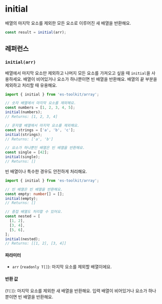 # initial

배열의 마지막 요소를 제외한 모든 요소로 이루어진 새 배열을 반환해요.

```typescript
const result = initial(arr);
```

## 레퍼런스

### `initial(arr)`

배열에서 마지막 요소만 제외하고 나머지 모든 요소를 가져오고 싶을 때 `initial`을 사용하세요. 배열이 비어있거나 요소가 하나뿐이면 빈 배열을 반환해요. 배열의 끝 부분을 제외하고 처리할 때 유용해요.

```typescript
import { initial } from 'es-toolkit/array';

// 숫자 배열에서 마지막 요소를 제외해요.
const numbers = [1, 2, 3, 4, 5];
initial(numbers);
// Returns: [1, 2, 3, 4]

// 문자열 배열에서 마지막 요소를 제외해요.
const strings = ['a', 'b', 'c'];
initial(strings);
// Returns: ['a', 'b']

// 요소가 하나뿐인 배열은 빈 배열을 반환해요.
const single = [42];
initial(single);
// Returns: []
```

빈 배열이나 특수한 경우도 안전하게 처리해요.

```typescript
import { initial } from 'es-toolkit/array';

// 빈 배열은 빈 배열을 반환해요.
const empty: number[] = [];
initial(empty);
// Returns: []

// 중첩 배열도 처리할 수 있어요.
const nested = [
  [1, 2],
  [3, 4],
  [5, 6],
];
initial(nested);
// Returns: [[1, 2], [3, 4]]
```

#### 파라미터

- `arr` (`readonly T[]`): 마지막 요소를 제외할 배열이에요.

#### 반환 값

(`T[]`): 마지막 요소를 제외한 새 배열을 반환해요. 입력 배열이 비어있거나 요소가 하나뿐이면 빈 배열을 반환해요.
